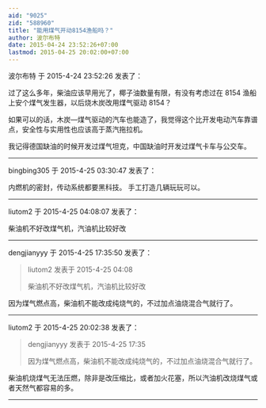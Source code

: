 ```yaml
---
aid: "9025"
zid: "588960"
title: "能用煤气开动8154渔船吗？"
author: 波尔布特
date: 2015-04-24 23:52:26+07:00
lastmod: 2015-04-25 20:02:00+07:00
---
```


波尔布特 于 2015-4-24 23:52:26 发表了：

过了这么多年，柴油应该早用光了，椰子油数量有限，有没有考虑过在 8154 渔船上安个煤气发生器，以后烧木炭改用煤气驱动 8154？

如果可以的话，木炭—煤气驱动的汽车也能造了，我觉得这个比开发电动汽车靠谱点，安全性与实用性也应该高于蒸汽拖拉机。

我记得德国缺油的时候开发过煤气坦克，中国缺油时开发过煤气卡车与公交车。

---

bingbing305 于 2015-4-25 03:30:47 发表了：

内燃机的密封，传动系统都要黑科技。 手工打造几辆玩玩可以。

---

liutom2 于 2015-4-25 04:08:07 发表了：

柴油机不好改煤气机，汽油机比较好改

---

dengjianyyy 于 2015-4-25 17:35:50 发表了：

> liutom2 发表于 2015-4-25 04:08
>
> 柴油机不好改煤气机，汽油机比较好改

因为煤气燃点高，柴油机不能改成纯烧气的，不过加点油烧混合气就行了。

---

liutom2 于 2015-4-25 20:02:38 发表了：

> dengjianyyy 发表于 2015-4-25 17:35
>
> 因为煤气燃点高，柴油机不能改成纯烧气的，不过加点油烧混合气就行了。

柴油机烧煤气无法压燃，除非是改压缩比，或者加火花塞，所以汽油机改烧煤气或者天然气都容易的多。

---
